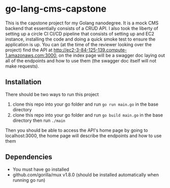 # go-lang-cms-capstone
This is the capstone project for my Golang nanodegree. It is a mock CMS backend that essentially consists of a CRUD API. I also took the liberty of setting up a circle CI CI/CD pipeline that consists of setting up and EC2 instance, installing the code and doing a quick smoke test to ensure the application is up. You can (at the time of the reviewer looking over the project) find the API at http://ec2-3-84-125-139.compute-1.amazonaws.com:3000, on the index page will be a swagger doc laying out all of the endpoints and how to use them (the swagger doc itself will not make requests).

## Installation
There should be two ways to run this project
1. clone this repo into your go folder and run `go run main.go` in the base directory
2. clone this repo into your go folder and run `go build main.go` in the base directory then run `./main`

Then you should be able to access the API's home page by going to localhost:3000, the home page will describe the endpoints and how to use them

## Dependencies 
- You must have go installed
- github.com/gorilla/mux v1.8.0 (should be installed automatically when running go run)

